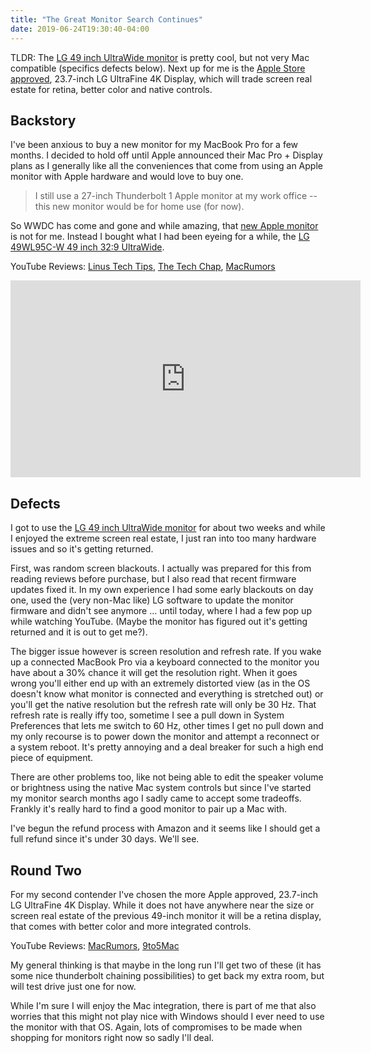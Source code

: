 ```yaml
---
title: "The Great Monitor Search Continues"
date: 2019-06-24T19:30:40-04:00
---
```


TLDR: The [LG 49 inch UltraWide monitor](https://www.lg.com/us/monitors/lg-49WL95C-W-ultrawide-monitor) is pretty cool, but not very Mac compatible (specifics defects below). Next up for me is the [Apple Store approved](https://www.apple.com/shop/product/HMUA2VC/A/lg-ultrafine-4k-display), 23.7-inch LG UltraFine 4K Display, which will trade screen real estate for retina, better color and native controls.

## Backstory

I've been anxious to buy a new monitor for my MacBook Pro for a few months. I decided to hold off until Apple announced their Mac Pro + Display plans as I generally like all the conveniences that come from using an Apple monitor with Apple hardware and would love to buy one.

> I still use a 27-inch Thunderbolt 1 Apple monitor at my work office -- this new monitor would be for home use (for now).

So WWDC has come and gone and while amazing, that [new Apple monitor](https://www.apple.com/pro-display-xdr/) is not for me. Instead I bought what I had been eyeing for a while, the [LG 49WL95C-W 49 inch 32:9 UltraWide](https://www.lg.com/us/monitors/lg-49WL95C-W-ultrawide-monitor).

YouTube Reviews: [Linus Tech Tips](https://www.youtube.com/watch?v=jBhQrGXYyw4), [The Tech Chap](https://www.youtube.com/watch?v=F4NsvHNXZBY), [MacRumors](https://www.youtube.com/watch?v=I-PoFCMJyhA&t=1s)

<iframe width="560" height="315" src="https://www.youtube.com/embed/0DqVrgkz2qI" frameborder="0" allow="accelerometer; autoplay; encrypted-media; gyroscope; picture-in-picture" allowfullscreen></iframe>

## Defects

I got to use the [LG 49 inch UltraWide monitor](https://www.lg.com/us/monitors/lg-49WL95C-W-ultrawide-monitor) for about two weeks and while I enjoyed the extreme screen real estate, I just ran into too many hardware issues and so it's getting returned.

First, was random screen blackouts. I actually was prepared for this from reading reviews before purchase, but I also read that recent firmware updates fixed it. In my own experience I had some early blackouts on day one, used the (very non-Mac like) LG software to update the monitor firmware and didn't see anymore ... until today, where I had a few pop up while watching YouTube. (Maybe the monitor has figured out it's getting returned and it is out to get me?).

The bigger issue however is screen resolution and refresh rate. If you wake up a connected MacBook Pro via a keyboard connected to the monitor you have about a 30% chance it will get the resolution right. When it goes wrong you'll either end up with an extremely distorted view (as in the OS doesn't know what monitor is connected and everything is stretched out) or you'll get the native resolution but the refresh rate will only be 30 Hz. That refresh rate is really iffy too, sometime I see a pull down in System Preferences that lets me switch to 60 Hz, other times I get no pull down and my only recourse is to power down the monitor and attempt a reconnect or a system reboot. It's pretty annoying and a deal breaker for such a high end piece of equipment.

There are other problems too, like not being able to edit the speaker volume or brightness using the native Mac system controls but since I've started my monitor search months ago I sadly came to accept some tradeoffs. Frankly it's really hard to find a good monitor to pair up a Mac with.

I've begun the refund process with Amazon and it seems like I should get a full refund since it's under 30 days. We'll see.

## Round Two

For my second contender I've chosen the more Apple approved, 23.7-inch LG UltraFine 4K Display. While it does not have anywhere near the size or screen real estate of the previous 49-inch monitor it will be a retina display, that comes with better color and more integrated controls.

YouTube Reviews: [MacRumors](https://www.youtube.com/watch?v=CulniFq7P9c&t=15s), [9to5Mac](https://www.youtube.com/watch?v=5akdc_bA2FA)

My general thinking is that maybe in the long run I'll get two of these (it has some nice thunderbolt chaining possibilities) to get back my extra room, but will test drive just one for now.

While I'm sure I will enjoy the Mac integration, there is part of me that also worries that this might not play nice with Windows should I ever need to use the monitor with that OS. Again, lots of compromises to be made when shopping for monitors right now so sadly I'll deal.
